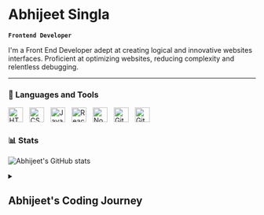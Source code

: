 #  Abhijeet Singla

**`Frontend Developer`**

I'm a Front End Developer adept at creating logical and innovative websites interfaces. Proficient at optimizing websites, reducing complexity and relentless debugging.

---

### 🧰 Languages and Tools

<img align="left" alt="HTML" width="30px" style="padding-right:10px;" src="https://cdn.jsdelivr.net/gh/devicons/devicon/icons/html5/html5-plain.svg" />
<img align="left" alt="CSS" width="30px" style="padding-right:10px;" src="https://cdn.jsdelivr.net/gh/devicons/devicon/icons/css3/css3-plain.svg" />
<img align="left" alt="JavaScript" width="30px" style="padding-right:10px;" src="https://cdn.jsdelivr.net/gh/devicons/devicon/icons/javascript/javascript-plain.svg" />
<img align="left" alt="React" width="30px" style="padding-right:10px;" src="https://cdn.jsdelivr.net/gh/devicons/devicon/icons/react/react-original.svg" />
<img align="left" alt="NodeJS" width="30px" style="padding-right:10px;" src="https://cdn.jsdelivr.net/gh/devicons/devicon/icons/nodejs/nodejs-original.svg" />
<img align="left" alt="Git" width="30px" style="padding-right:10px;" src="https://cdn.jsdelivr.net/gh/devicons/devicon/icons/git/git-original.svg" />
<img align="left" alt="GitHub" width="30px" style="padding-right:10px;" src="https://cdn.jsdelivr.net/gh/devicons/devicon/icons/github/github-original.svg" />
<br />

#

### 📊 Stats

![Abhijeet's GitHub stats](https://github-readme-stats.vercel.app/api?username=abhijeetsingla&show_icons=true&theme=gruvbox)

<details>
 <summary><h2>Abhijeet's Coding Journey</h2></summary>
   I started my journey as a naive electronics enthusiast with a passion to one day get a career in the field, simultaneously learning multiple aspects of the windows operating system, with a dream to build the most optimized windows image for personal use. My interest in development peaked, due to which I started learning about multiple languages. This lead me to the path, that I'm on today, to become a full stack developer by the end of 2022.

[My Website](https:abhijeetsingla.netlify.app)